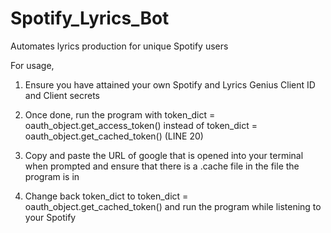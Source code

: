 # Spotify_Lyrics_Bot
Automates lyrics production for unique Spotify users

For usage,
1. Ensure you have attained your own Spotify and Lyrics Genius Client ID and Client secrets

2. Once done, run the program with token_dict = oauth_object.get_access_token() instead of token_dict = oauth_object.get_cached_token() (LINE 20)

3. Copy and paste the URL of google that is opened into your terminal when prompted and ensure that there is a .cache file in the file the program is in

4. Change back token_dict to token_dict = oauth_object.get_cached_token() and run the program while listening to your Spotify
